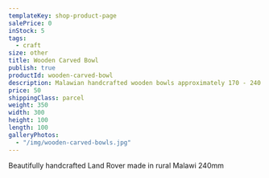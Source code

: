```yaml
---
templateKey: shop-product-page
salePrice: 0
inStock: 5
tags:
  - craft
size: other
title: Wooden Carved Bowl
publish: true
productId: wooden-carved-bowl
description: Malawian handcrafted wooden bowls approximately 170 - 240 mm
price: 50
shippingClass: parcel
weight: 350
width: 300
height: 100
length: 100
galleryPhotos:
  - "/img/wooden-carved-bowls.jpg"
---
```


Beautifully handcrafted Land Rover made in rural Malawi 240mm
